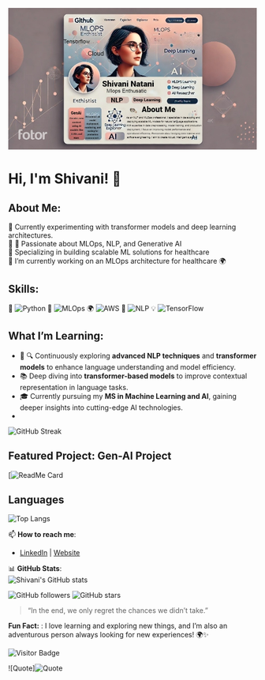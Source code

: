 ![Profile Banner](https://github.com/ShivaniNatani/Profile/blob/38a73723c7f0ee360d95696e29b42cf8c78853e2/Github%20profile.jpeg)


# Hi, I'm Shivani! 👋

## About Me:
🔭 Currently experimenting with transformer models and deep learning architectures.  
🌟 🌟 Passionate about MLOps, NLP, and Generative AI  
🎯 Specializing in building scalable ML solutions for healthcare  
🚀 I’m currently working on an MLOps architecture for healthcare 🌍



## Skills:
🚀 ![Python](https://img.shields.io/badge/-Python-blue?logo=python&logoColor=white)
🤖 ![MLOps](https://img.shields.io/badge/-MLOps-blue)
🌍 ![AWS](https://img.shields.io/badge/-AWS-orange?logo=amazonaws&logoColor=white)
📘 ![NLP](https://img.shields.io/badge/-NLP-red)
💡 ![TensorFlow](https://img.shields.io/badge/-TensorFlow-orange?logo=tensorflow&logoColor=white)


## What I’m Learning:
- 🧠 🔍 Continuously exploring **advanced NLP techniques** and **transformer models** to enhance language understanding and model efficiency.
- 📚 Deep diving into **transformer-based models** to improve contextual representation in language tasks.
- 🎓 Currently pursuing my **MS in Machine Learning and AI**, gaining deeper insights into cutting-edge AI technologies.
- 




![GitHub Streak](https://github-readme-streak-stats.herokuapp.com/?user=ShivaniNatani&theme=radical)


## Featured Project: Gen-AI Project
[![ReadMe Card](https://github.com/ShivaniNatani/Airflow_Build-Amazon_books_ETL_job/tree/main)



## Languages
![Top Langs](https://github-readme-stats.vercel.app/api/top-langs/?username=ShivaniNatani&layout=compact&theme=radical)




📫 **How to reach me**:  
- [LinkedIn](https://www.linkedin.com/in/shivaninatani76/) | [Website](http://shivaninatani.com)

📊 **GitHub Stats**:  
![Shivani's GitHub stats](https://github-readme-stats.vercel.app/api?username=ShivaniNatani&show_icons=true&theme=radical)


![GitHub followers](https://img.shields.io/github/followers/ShivaniNatani?style=social)
![GitHub stars](https://img.shields.io/github/stars/ShivaniNatani?style=social)


> “In the end, we only regret the chances we didn’t take.”

**Fun Fact:** : I love learning and exploring new things, and I’m also an adventurous person always looking for new experiences! 🌍✨


![Visitor Badge](https://visitor-badge.glitch.me/badge?page_id=ShivaniNatani)

![Quote]![Quote](https://github-readme-quotes.herokuapp.com/quote?theme=dark)






